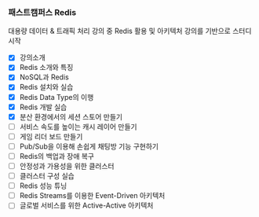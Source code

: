 ### 패스트캠퍼스 Redis

대용량 데이터 & 트래픽 처리 강의 중 Redis 활용 및 아키텍처 강의를 기반으로 스터디 시작

- [x] 강의소개
- [x] Redis 소개와 특징
- [x] NoSQL과 Redis
- [x] Redis 설치와 실습
- [x] Redis Data Type의 이행
- [x] Redis 개발 실습
- [x] 분산 환경에서의 세션 스토어 만들기
- [ ] 서비스 속도를 높이는 캐시 레이어 만들기
- [ ] 게임 리더 보드 만들기
- [ ] Pub/Sub을 이용해 손쉽게 채팅방 기능 구현하기
- [ ] Redis의 백업과 장애 복구
- [ ] 안정성과 가용성을 위한 클러스터
- [ ] 클러스터 구성 실습
- [ ] Redis 성능 튜닝
- [ ] Redis Streams를 이용한 Event-Driven 아키텍처
- [ ] 글로벌 서비스를 위한 Active-Active 아키텍처